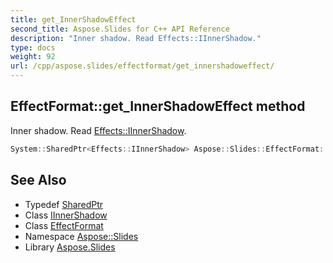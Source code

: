 ```yaml
---
title: get_InnerShadowEffect
second_title: Aspose.Slides for C++ API Reference
description: "Inner shadow. Read Effects::IInnerShadow."
type: docs
weight: 92
url: /cpp/aspose.slides/effectformat/get_innershadoweffect/
---
```

## EffectFormat::get_InnerShadowEffect method


Inner shadow. Read [Effects::IInnerShadow](../../../aspose.slides.effects/iinnershadow/).

```cpp
System::SharedPtr<Effects::IInnerShadow> Aspose::Slides::EffectFormat::get_InnerShadowEffect() override
```

## See Also

* Typedef [SharedPtr](../../../system/sharedptr/)
* Class [IInnerShadow](../../../aspose.slides.effects/iinnershadow/)
* Class [EffectFormat](../)
* Namespace [Aspose::Slides](../../)
* Library [Aspose.Slides](../../../)
